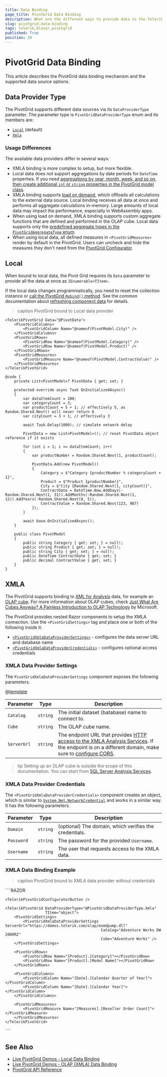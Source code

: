 ```yaml
---
title: Data Binding
page_title: PivotGrid Data Binding
description: What are the different ways to provide data to the Telerik UI for Blazor PivotGrid. Information about XMLA datasource, local data.
slug: pivotgrid-data-binding
tags: telerik,blazor,pivotgrid
published: True
position: 10
---
```


# PivotGrid Data Binding

This article describes the PivotGrid data binding mechanism and the supported data source options.


## Data Provider Type

The PivotGrid supports different data sources via its `DataProviderType` parameter. The parameter type is `PivotGridDataProviderType` enum and its members are:

* [`Local`](#local) (default)
* [`Xmla`](#xmla)

### Usage Differences

The available data providers differ in several ways:

* XMLA binding is more complex to setup, but more flexible.
* Local data does not support aggregations by date periods for `DateTime` properties. If you need [aggregations by year, month, week, and so on, then create additional `int` or `string` properties in the PivotGrid model class](slug:pivotgrid-kb-local-date-aggregates).
* XMLA binding supports [load on demand](slug:pivotgrid-overview#pivotgrid-parameters), which offloads all calculations to the external data source. Local binding receives all data at once and performs all aggregate calculations in-memory. Large amounts of local data may impact the performance, especially in WebAssembly apps.
* When using load on demand, XMLA binding supports custom aggregate functions that are defined and performed in the OLAP cube. Local data supports only the [predefined aggregate types in the `PivotGridAggregateType` enum](slug:telerik.blazor.pivotgridaggregatetype).
* When using local data, all defined measures in `<PivotGridMeasures>` render by default in the PivotGrid. Users can uncheck and hide the measures they don't need from the [PivotGrid Configurator](slug:pivotgrid-configurator).

## Local

When bound to local data, the Pivot Grid requires its `Data` parameter to provide all the data at once as `IEnumerable<TItem>`.

If the local data changes programmatically, you need to reset the collection instance or [call the PivotGrid `Rebind()` method](slug:pivotgrid-overview#pivotgrid-reference-and-methods). See the common documentation about [refreshing component data](slug:common-features-data-binding-overview#refresh-data) for details.

>caption PivotGrid bound to Local data provider

<div class="skip-repl"></div>

````RAZOR
<TelerikPivotGrid Data="@PivotData">
    <PivotGridColumns>
        <PivotGridColumn Name="@nameof(PivotModel.City)" />
    </PivotGridColumns>
    <PivotGridRows>
        <PivotGridRow Name="@nameof(PivotModel.Category)" />
        <PivotGridRow Name="@nameof(PivotModel.Product)" />
    </PivotGridRows>
    <PivotGridMeasures>
        <PivotGridMeasure Name="@nameof(PivotModel.ContractValue)" />
    </PivotGridMeasures>
</TelerikPivotGrid>

@code {
    private List<PivotModel>? PivotData { get; set; }

    protected override async Task OnInitializedAsync()
    {
        var dataItemCount = 100;
        var categoryCount = 3;
        var productCount = 5 + 1; // effectively 5, as Random.Shared.Next() will never return 6
        var cityCount = 3 + 1; // effectively 3

        await Task.Delay(1000); // simulate network delay

        PivotData = new List<PivotModel>(); // reset PivotData object reference if it exists

        for (int i = 1; i <= dataItemCount; i++)
        {
            var productNumber = Random.Shared.Next(1, productCount);

            PivotData.Add(new PivotModel()
            {
                Category = $"Category {productNumber % categoryCount + 1}",
                Product = $"Product {productNumber}",
                City = $"City {Random.Shared.Next(1, cityCount)}",
                ContractDate = DateTime.Now.AddDays(-Random.Shared.Next(1, 31)).AddMonths(-Random.Shared.Next(1, 12)).AddYears(-Random.Shared.Next(0, 5)),
                ContractValue = Random.Shared.Next(123, 987)
            });
        }

        await base.OnInitializedAsync();
    }

    public class PivotModel
    {
        public string Category { get; set; } = null!;
        public string Product { get; set; } = null!;
        public string City { get; set; } = null!;
        public DateTime ContractDate { get; set; }
        public decimal ContractValue { get; set; }
    }
}
````


## XMLA

The PivotGrid supports binding to [XML for Analysis](https://learn.microsoft.com/en-us/analysis-services/xmla/xml-for-analysis-xmla-reference) data, for example an [OLAP cube](https://en.wikipedia.org/wiki/OLAP_cube). For more information about OLAP cubes, check [Just What Are Cubes Anyway? A Painless Introduction to OLAP Technology](https://learn.microsoft.com/en-us/previous-versions/office/developer/office-xp/aa140038(v=office.10)) by Microsoft.

The PivotGrid provides nested Razor components to setup the XMLA connection. Use the `<PivotGridSettings>` tag and place one or both of the following inside it:

* [`<PivotGridXmlaDataProviderSettings>`](#xmla-data-provider-settings) - configures the data server URL and database name
* [`<PivotGridXmlaDataProviderCredentials>`](#xmla-data-provider-credentials) - configures optional access credentials

### XMLA Data Provider Settings

The `PivotGridXmlaDataProviderSettings` component exposes the following parameters.

@[template](/_contentTemplates/common/parameters-table-styles.md#table-layout)

| Parameter | Type | Description |
| --- | --- | --- |
| `Catalog` | `string` | The initial dataset (batabase) name to connect to. |
| `Cube` | `string` | The OLAP cube name. |
| `ServerUrl` | `string` | The endpoint URL that provides [HTTP access to the XMLA Analysis Services](https://learn.microsoft.com/en-us/analysis-services/instances/configure-http-access-to-analysis-services-on-iis-8-0). If the endpoint is on a different domain, make sure to [configure CORS](https://developer.mozilla.org/en-US/docs/Web/HTTP/CORS). |

>tip Setting up an OLAP cube is outside the scope of this documentation. You can start from [SQL Server Analysis Services](https://learn.microsoft.com/en-us/analysis-services/ssas-overview).

### XMLA Data Provider Credentials

The `<PivotGridXmlaDataProviderCredentials>` component creates an object, which is similar to [`System.Net.NetworkCredential`](https://learn.microsoft.com/en-us/dotnet/api/system.net.networkcredential) and works in a similar way. It has the following parameters.

| Parameter | Type | Description |
| --- | --- | --- |
| `Domain` | `string` | (optional) The domain, which verifies the credentials. |
| `Password` | `string` | The password for the provided `Username`. |
| `Username` | `string` | The user that requests access to the XMLA data. |

### XMLA Data Binding Example

>caption PivotGrid bound to XMLA data provider without credentials

<div class="skip-repl"></div>
````RAZOR
<TelerikPivotGridContainer>
    <TelerikPivotGridConfigurator />

    <TelerikPivotGridConfiguratorButton />

    <TelerikPivotGrid DataProviderType="@PivotGridDataProviderType.Xmla"
                      TItem="object">
        <PivotGridSettings>
            <PivotGridXmlaDataProviderSettings ServerUrl="https://demos.telerik.com/olap/msmdpump.dll"
                                               Catalog="Adventure Works DW 2008R2"
                                               Cube="Adventure Works" />
        </PivotGridSettings>

        <PivotGridRows>
            <PivotGridRow Name="[Product].[Category]"></PivotGridRow>
            <PivotGridRow Name="[Product].[Model Name]"></PivotGridRow>
        </PivotGridRows>

        <PivotGridColumns>
            <PivotGridColumn Name="[Date].[Calendar Quarter of Year]"></PivotGridColumn>
            <PivotGridColumn Name="[Date].[Calendar Year]"></PivotGridColumn>
        </PivotGridColumns>

        <PivotGridMeasures>
            <PivotGridMeasure Name="[Measures].[Reseller Order Count]"></PivotGridMeasure>
        </PivotGridMeasures>
    </TelerikPivotGrid>
</TelerikPivotGridContainer>
````

## See Also

* [Live PivotGrid Demos - Local Data Binding](https://demos.telerik.com/blazor-ui/pivotgrid/local-data-binding)
* [Live PivotGrid Demos - OLAP (XMLA) Data Binding](https://demos.telerik.com/blazor-ui/pivotgrid/xmla-data-binding)
* [PivotGrid API Reference](slug:Telerik.Blazor.Components.TelerikPivotGrid-1)
